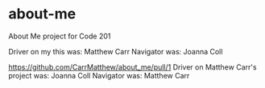 # about-me
About Me project for Code 201

Driver on my this was: Matthew Carr
Navigator was: Joanna Coll

https://github.com/CarrMatthew/about_me/pull/1
Driver on Matthew Carr's project was: Joanna Coll
Navigator was: Matthew Carr